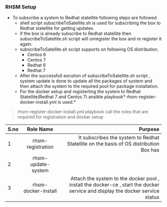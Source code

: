 ### RHSM Setup

- To subscribe a system to Redhat statellite following steps are followed . 
    - shell script subscribeToSatellite.sh is used for subscribing the box to Redhat statellite for getting updates. 
	- if the box is already subscribe to Redhat statellite then subscribeToSatellite.sh script will unregister the box and re register it again.
	- subscribeToSatellite.sh script supports on following OS distribution.
	 	- Centos 6
	 	- Centos 7
		- Redhat 6
	 	- Redhat 7
	- After the successfull excution of subscribeToSatellite.sh script , system update is done to update all the packages of system and then attach the system to the required pool for package installation.
	- For the docker setup  and registerting the system to Redhat Statellite(Redhat 7 and Centos 7)  ansible playbook* rhsm-register-docker-install.yml  is used.*
> rhsm-register-docker-install.yml playbook call the roles that are required for registration and docker setup


| S.no|      Role Name    |Purpose|
|----------|:-------------:|------:|
| 1	|  rhsm-registration	| It subscribes  the system to Redhat Statellite on the basis of OS distribution Box has |
| 2 	|  rhsm-update-system|  | Checks the system kernal version and update the sytem and display the updated the kernal version |
| 3 	|  rhsm-docker-install 	| Attach the system to the docker pool , install the docker-ce , start the docker service and display the docker service status|
